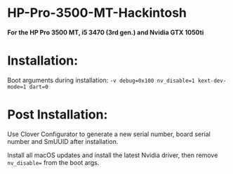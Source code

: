 # HP-Pro-3500-MT-Hackintosh

**For the HP Pro 3500 MT, i5 3470 (3rd gen.) and Nvidia GTX 1050ti**

# Installation:

Boot arguments during installation:
``-v debug=0x100 nv_disable=1 kext-dev-mode=1 dart=0``

# Post Installation:

Use Clover Configurator to generate a new serial number, board serial number and SmUUID after installation.

Install all macOS updates and install the latest Nvidia driver, then remove `nv_disable=` from the boot args.
